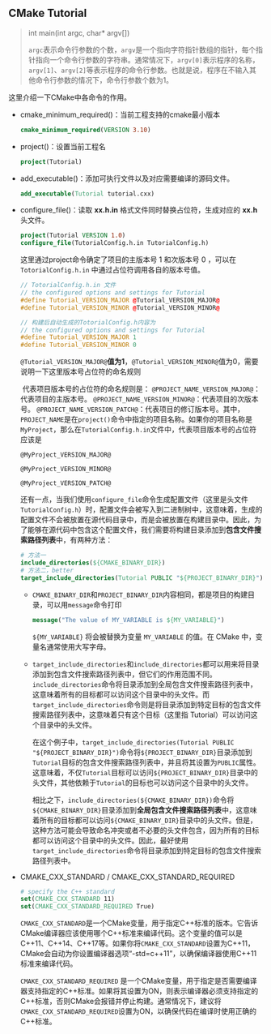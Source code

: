 ## CMake Tutorial

> int main(int argc, char* argv[]) 
>
> `argc`表示命令行参数的个数，`argv`是一个指向字符指针数组的指针，每个指针指向一个命令行参数的字符串。通常情况下，`argv[0]`表示程序的名称，`argv[1]`、`argv[2]`等表示程序的命令行参数。也就是说，程序在不输入其他命令行参数的情况下，命令行参数个数为1。

这里介绍一下CMake中各命令的作用。

* cmake_minimum_required()：当前工程支持的cmake最小版本

  ```cmake
  cmake_minimum_required(VERSION 3.10)
  ```

* project()：设置当前工程名

  ```cmake
  project(Tutorial)
  ```

* add_executable()：添加可执行文件以及对应需要编译的源码文件。

  ```cmake
  add_executable(Tutorial tutorial.cxx)
  ```

* configure_file()：读取 **xx.h.in** 格式文件同时替换占位符，生成对应的 **xx.h** 头文件。

  ```cmake
  project(Tutorial VERSION 1.0)
  configure_file(TutorialConfig.h.in TutorialConfig.h)
  ```

  这里通过project命令确定了项目的主版本号 1 和次版本号 0 ，可以在` TotorialConfig.h.in` 中通过占位符调用各自的版本号值。

  ```c++
  // TotorialConfig.h.in 文件
  // the configured options and settings for Tutorial
  #define Tutorial_VERSION_MAJOR @Tutorial_VERSION_MAJOR@
  #define Tutorial_VERSION_MINOR @Tutorial_VERSION_MINOR@
  
  // 构建后自动生成的TotorialConfig.h内容为
  // the configured options and settings for Tutorial
  #define Tutorial_VERSION_MAJOR 1
  #define Tutorial_VERSION_MINOR 0
  ```
  
  `@Tutorial_VERSION_MAJOR@`**值为1**，`@Tutorial_VERSION_MINOR@`值为0，需要说明一下这里版本号占位符的命名规则
  
  ​		代表项目版本号的占位符的命名规则是： `@PROJECT_NAME_VERSION_MAJOR@`：代表项目的主版本号。 `@PROJECT_NAME_VERSION_MINOR@`：代表项目的次版本号。 `@PROJECT_NAME_VERSION_PATCH@`：代表项目的修订版本号。其中，`PROJECT_NAME`是在`project()`命令中指定的项目名称。如果你的项目名称是`MyProject`，那么在`TutorialConfig.h.in`文件中，代表项目版本号的占位符应该是
  
  `@MyProject_VERSION_MAJOR@`
  
  `@MyProject_VERSION_MINOR@`
  
  `@MyProject_VERSION_PATCH@`
  
  还有一点，当我们使用`configure_file`命令生成配置文件（这里是头文件 `TutorialConfig.h`）时，配置文件会被写入到二进制树中，这意味着，生成的配置文件不会被放置在源代码目录中，而是会被放置在构建目录中。因此，为了能够在源代码中包含这个配置文件，我们需要将构建目录添加到**包含文件搜索路径列表**中，有两种方法：
  
  ```cmake
  # 方法一
  include_directories(${CMAKE_BINARY_DIR})
  # 方法二，better
  target_include_directories(Tutorial PUBLIC "${PROJECT_BINARY_DIR}")
  ```
  
  * `CMAKE_BINARY_DIR`和`PROJECT_BINARY_DIR`内容相同，都是项目的构建目录，可以用`message`命令打印
  
    ```cmake
    message("The value of MY_VARIABLE is ${MY_VARIABLE}")
    ```
  
    `${MY_VARIABLE}` 将会被替换为变量 `MY_VARIABLE` 的值。在 CMake 中，变量名通常使用大写字母。
  
  * `target_include_directories`和`include_directories`都可以用来将目录添加到包含文件搜索路径列表中，但它们的作用范围不同。`include_directories`命令将目录添加到全局包含文件搜索路径列表中，这意味着所有的目标都可以访问这个目录中的头文件。而`target_include_directories`命令则是将目录添加到特定目标的包含文件搜索路径列表中，这意味着只有这个目标（这里指 Tutorial）可以访问这个目录中的头文件。
  
    在这个例子中，`target_include_directories(Tutorial PUBLIC "${PROJECT_BINARY_DIR}")`命令将`${PROJECT_BINARY_DIR}`目录添加到`Tutorial`目标的包含文件搜索路径列表中，并且将其设置为`PUBLIC`属性。这意味着，不仅`Tutorial`目标可以访问`${PROJECT_BINARY_DIR}`目录中的头文件，其他依赖于`Tutorial`的目标也可以访问这个目录中的头文件。
  
    相比之下，`include_directories(${CMAKE_BINARY_DIR})`命令将`${CMAKE_BINARY_DIR}`目录添加到**全局包含文件搜索路径列表**中，这意味着所有的目标都可以访问`${CMAKE_BINARY_DIR}`目录中的头文件。但是，这种方法可能会导致命名冲突或者不必要的头文件包含，因为所有的目标都可以访问这个目录中的头文件。因此，最好使用`target_include_directories`命令将目录添加到特定目标的包含文件搜索路径列表中。
  
* CMAKE_CXX_STANDARD / CMAKE_CXX_STANDARD_REQUIRED

  ```cmake
  # specify the C++ standard
  set(CMAKE_CXX_STANDARD 11)
  set(CMAKE_CXX_STANDARD_REQUIRED True)
  ```

  `CMAKE_CXX_STANDARD`是一个CMake变量，用于指定C++标准的版本。它告诉CMake编译器应该使用哪个C++标准来编译代码。这个变量的值可以是C++11、C++14、C++17等。如果你将`CMAKE_CXX_STANDARD`设置为C++11，CMake会自动为你设置编译器选项“-std=c++11”，以确保编译器使用C++11标准来编译代码。

  `CMAKE_CXX_STANDARD_REQUIRED` 是一个CMake变量，用于指定是否需要编译器支持指定的C++标准。如果将其设置为ON，则表示编译器必须支持指定的C++标准，否则CMake会报错并停止构建。通常情况下，建议将`CMAKE_CXX_STANDARD_REQUIRED`设置为ON，以确保代码在编译时使用正确的C++标准。

  
